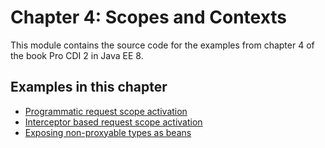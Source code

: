 # Chapter 4: Scopes and Contexts

This module contains the source code for the examples from chapter 4 of the book Pro CDI 2 in Java EE 8.

## Examples in this chapter

 * [Programmatic request scope activation](109-programmatic-request-scope-activation/)
 * [Interceptor based request scope activation](110-interceptor-request-scope-activation)
 * [Exposing non-proxyable types as beans](116-exposing-nonproxyable-types)